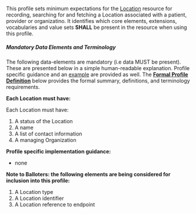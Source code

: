 This profile sets minimum expectations for the [Location] resource for recording, searching for and fetching a Location associated with a patient, provider or organizatino. It identifies which core elements, extensions, vocabularies and value sets **SHALL** be present in the resource when using this profile.


##### Mandatory Data Elements and Terminology


The following data-elements are mandatory (i.e data MUST be present). These are presented below in a simple human-readable explanation.  Profile specific guidance and an [example](#example) are provided as well.  The [**Formal Profile Definition**](#profile) below provides the  formal summary, definitions, and  terminology requirements.  

**Each Location must have:**

Each Location must have:

1. A status of the Location
1. A name
1. A list of contact information
1. A managing Organization

**Profile specific implementation guidance:**
 
 * none

[Location]:  http://hl7-fhir.github.io/location.html

 **Note to Balloters:  the following elements are being considered for inclusion into this profile:**

1. A Location type
1. A  Location identifier
1. A  Location reference to endpoint



